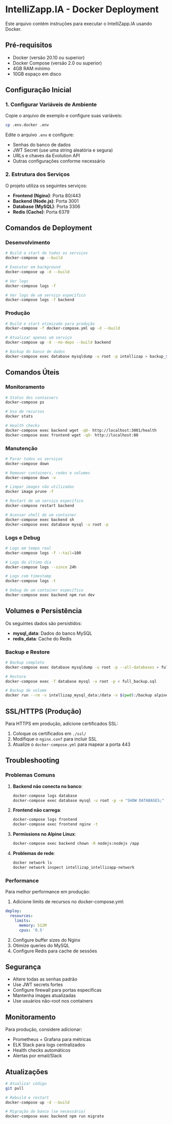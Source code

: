 # IntelliZapp.IA - Docker Deployment

Este arquivo contém instruções para executar o IntelliZapp.IA usando Docker.

## Pré-requisitos

- Docker (versão 20.10 ou superior)
- Docker Compose (versão 2.0 ou superior)
- 4GB RAM mínimo
- 10GB espaço em disco

## Configuração Inicial

### 1. Configurar Variáveis de Ambiente

Copie o arquivo de exemplo e configure suas variáveis:

```bash
cp .env.docker .env
```

Edite o arquivo `.env` e configure:
- Senhas do banco de dados
- JWT Secret (use uma string aleatória e segura)
- URLs e chaves da Evolution API
- Outras configurações conforme necessário

### 2. Estrutura dos Serviços

O projeto utiliza os seguintes serviços:

- **Frontend (Nginx)**: Porta 80/443
- **Backend (Node.js)**: Porta 3001
- **Database (MySQL)**: Porta 3306
- **Redis (Cache)**: Porta 6379

## Comandos de Deployment

### Desenvolvimento

```bash
# Build e start de todos os serviços
docker-compose up --build

# Executar em background
docker-compose up -d --build

# Ver logs
docker-compose logs -f

# Ver logs de um serviço específico
docker-compose logs -f backend
```

### Produção

```bash
# Build e start otimizado para produção
docker-compose -f docker-compose.yml up -d --build

# Atualizar apenas um serviço
docker-compose up -d --no-deps --build backend

# Backup do banco de dados
docker-compose exec database mysqldump -u root -p intellizap > backup_$(date +%Y%m%d_%H%M%S).sql
```

## Comandos Úteis

### Monitoramento

```bash
# Status dos containers
docker-compose ps

# Uso de recursos
docker stats

# Health checks
docker-compose exec backend wget -qO- http://localhost:3001/health
docker-compose exec frontend wget -qO- http://localhost:80
```

### Manutenção

```bash
# Parar todos os serviços
docker-compose down

# Remover containers, redes e volumes
docker-compose down -v

# Limpar images não utilizadas
docker image prune -f

# Restart de um serviço específico
docker-compose restart backend

# Acessar shell de um container
docker-compose exec backend sh
docker-compose exec database mysql -u root -p
```

### Logs e Debug

```bash
# Logs em tempo real
docker-compose logs -f --tail=100

# Logs do último dia
docker-compose logs --since 24h

# Logs com timestamp
docker-compose logs -t

# Debug de um container específico
docker-compose exec backend npm run dev
```

## Volumes e Persistência

Os seguintes dados são persistidos:

- **mysql_data**: Dados do banco MySQL
- **redis_data**: Cache do Redis

### Backup e Restore

```bash
# Backup completo
docker-compose exec database mysqldump -u root -p --all-databases > full_backup.sql

# Restore
docker-compose exec -T database mysql -u root -p < full_backup.sql

# Backup de volume
docker run --rm -v intellizap_mysql_data:/data -v $(pwd):/backup alpine tar czf /backup/mysql_backup.tar.gz -C /data .
```

## SSL/HTTPS (Produção)

Para HTTPS em produção, adicione certificados SSL:

1. Coloque os certificados em `./ssl/`
2. Modifique o `nginx.conf` para incluir SSL
3. Atualize o `docker-compose.yml` para mapear a porta 443

## Troubleshooting

### Problemas Comuns

1. **Backend não conecta no banco**:
   ```bash
   docker-compose logs database
   docker-compose exec database mysql -u root -p -e "SHOW DATABASES;"
   ```

2. **Frontend não carrega**:
   ```bash
   docker-compose logs frontend
   docker-compose exec frontend nginx -t
   ```

3. **Permissions no Alpine Linux**:
   ```bash
   docker-compose exec backend chown -R nodejs:nodejs /app
   ```

4. **Problemas de rede**:
   ```bash
   docker network ls
   docker network inspect intellizap_intellizapp-network
   ```

### Performance

Para melhor performance em produção:

1. Adicione limits de recursos no docker-compose.yml:
```yaml
deploy:
  resources:
    limits:
      memory: 512M
      cpus: '0.5'
```

2. Configure buffer sizes do Nginx
3. Otimize queries do MySQL
4. Configure Redis para cache de sessões

## Segurança

- Altere todas as senhas padrão
- Use JWT secrets fortes
- Configure firewall para portas específicas
- Mantenha images atualizadas
- Use usuários não-root nos containers

## Monitoramento

Para produção, considere adicionar:

- Prometheus + Grafana para métricas
- ELK Stack para logs centralizados
- Health checks automáticos
- Alertas por email/Slack

## Atualizações

```bash
# Atualizar código
git pull

# Rebuild e restart
docker-compose up -d --build

# Migração de banco (se necessário)
docker-compose exec backend npm run migrate
```